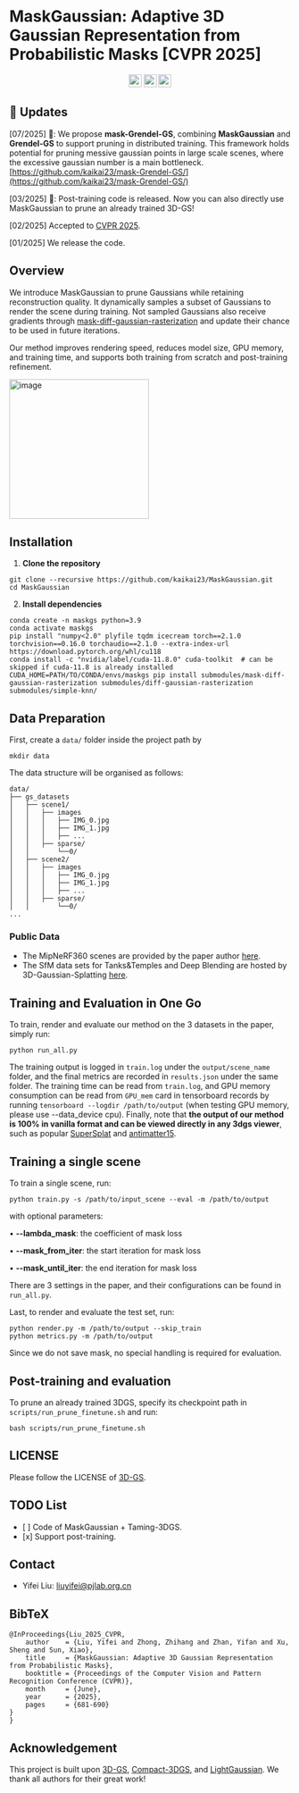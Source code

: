 # MaskGaussian: Adaptive 3D Gaussian Representation from Probabilistic Masks [CVPR 2025]

<div id="top" align="center">
 
<a href="https://arxiv.org/abs/2412.20522"><img src="https://img.shields.io/badge/Read-Paper-B31B1B.svg" height="23"></a>
<a href="https://maskgaussian.github.io/"><img src="https://img.shields.io/badge/Project-Page-048C3D" height="23"></a>
<a href="https://github.com/kaikai23/MaskGaussian"><img src="https://img.shields.io/github/stars/kaikai23/MaskGaussian" height="23"></a>
</div>


## :mega: Updates
[07/2025] 🎈: We propose **mask-Grendel-GS**, combining **MaskGaussian** and **Grendel-GS** to support pruning in distributed training. This framework holds potential for pruning messive gaussian points in large scale scenes, where the excessive gaussian number is a main bottleneck. [https://github.com/kaikai23/mask-Grendel-GS/](https://github.com/kaikai23/mask-Grendel-GS/)

[03/2025] 🎈: Post-training code is released. Now you can also directly use MaskGaussian to prune an already trained 3D-GS!

[02/2025] Accepted to [CVPR 2025](https://cvpr.thecvf.com/).

[01/2025] We release the code.

## Overview
We introduce MaskGaussian to prune Gaussians while retaining reconstruction quality. It dynamically samples a subset of Gaussians to render the scene during training. Not sampled Gaussians also receive gradients through [mask-diff-gaussian-rasterization](https://github.com/kaikai23/mask-diff-gaussian-rasterization) and update their chance to be used in future iterations.

Our method improves rendering speed, reduces model size, GPU memory, and training time, and supports both training from scratch and post-training refinement.

<img height="250" alt="image" src="https://github.com/user-attachments/assets/4855522d-9fb2-4044-90f2-1ff9cb62b1d1" />


## Installation
1. **Clone the repository**
```
git clone --recursive https://github.com/kaikai23/MaskGaussian.git
cd MaskGaussian
```
2. **Install dependencies**
```
conda create -n maskgs python=3.9
conda activate maskgs
pip install "numpy<2.0" plyfile tqdm icecream torch==2.1.0 torchvision==0.16.0 torchaudio==2.1.0 --extra-index-url https://download.pytorch.org/whl/cu118
conda install -c "nvidia/label/cuda-11.8.0" cuda-toolkit  # can be skipped if cuda-11.8 is already installed
CUDA_HOME=PATH/TO/CONDA/envs/maskgs pip install submodules/mask-diff-gaussian-rasterization submodules/diff-gaussian-rasterization submodules/simple-knn/
```

## Data Preparation
First, create a ```data/``` folder inside the project path by 

```
mkdir data
```

The data structure will be organised as follows:

```
data/
├── gs_datasets
│   ├── scene1/
│   │   ├── images
│   │   │   ├── IMG_0.jpg
│   │   │   ├── IMG_1.jpg
│   │   │   ├── ...
│   │   ├── sparse/
│   │       └──0/
│   ├── scene2/
│   │   ├── images
│   │   │   ├── IMG_0.jpg
│   │   │   ├── IMG_1.jpg
│   │   │   ├── ...
│   │   ├── sparse/
│   │       └──0/
...
```

### Public Data

- The MipNeRF360 scenes are provided by the paper author [here](https://jonbarron.info/mipnerf360/). 
- The SfM data sets for Tanks&Temples and Deep Blending are hosted by 3D-Gaussian-Splatting [here](https://repo-sam.inria.fr/fungraph/3d-gaussian-splatting/datasets/input/tandt_db.zip).

## Training and Evaluation in One Go
To train, render and evaluate our method on the 3 datasets in the paper, simply run:
```
python run_all.py
```
The training output is logged in `train.log` under the `output/scene_name` folder, and the final metrics are recorded in `results.json` under the same folder. The training time can be read from `train.log`, and GPU memory consumption can be read from `GPU_mem` card in tensorboard records by running `tensorboard --logdir /path/to/output` (when testing GPU memory, please use --data_device cpu).
Finally, note that **the output of our method is 100% in vanilla format and can be viewed directly in any 3dgs viewer**, such as popular [SuperSplat](https://superspl.at/editor) and [antimatter15](https://antimatter15.com/splat/).

## Training a single scene
To train a single scene, run:
```
python train.py -s /path/to/input_scene --eval -m /path/to/output
```
with optional parameters:

• **--lambda_mask**: the coefficient of mask loss

• **--mask_from_iter**: the start iteration for mask loss

• **--mask_until_iter**: the end iteration for mask loss

There are 3 settings in the paper, and their configurations can be found in `run_all.py`.

Last, to render and evaluate the test set, run:
```
python render.py -m /path/to/output --skip_train
python metrics.py -m /path/to/output
```
Since we do not save mask, no special handling is required for evaluation.

## Post-training and evaluation
To prune an already trained 3DGS, specify its checkpoint path in `scripts/run_prune_finetune.sh` and run:
```
bash scripts/run_prune_finetune.sh
```

## LICENSE

Please follow the LICENSE of [3D-GS](https://github.com/graphdeco-inria/gaussian-splatting).

## TODO List
- \[ \] Code of MaskGaussian + Taming-3DGS.
- \[x\] Support post-training.

## Contact

- Yifei Liu: liuyifei@pjlab.org.cn

<section class="section" id="BibTeX">
  <div class="container is-max-desktop content">
    <h2 class="title">BibTeX</h2>
    <pre><code>@InProceedings{Liu_2025_CVPR,
    author    = {Liu, Yifei and Zhong, Zhihang and Zhan, Yifan and Xu, Sheng and Sun, Xiao},
    title     = {MaskGaussian: Adaptive 3D Gaussian Representation from Probabilistic Masks},
    booktitle = {Proceedings of the Computer Vision and Pattern Recognition Conference (CVPR)},
    month     = {June},
    year      = {2025},
    pages     = {681-690}
}
}</code></pre>
  </div>
</section>

## Acknowledgement

This project is built upon [3D-GS](https://github.com/graphdeco-inria/gaussian-splatting), [Compact-3DGS](https://github.com/maincold2/Compact-3DGS), and [LightGaussian](https://github.com/VITA-Group/LightGaussian). We thank all authors for their great work!
